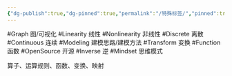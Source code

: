 ```yaml
---
{"dg-publish":true,"dg-pinned":true,"permalink":"/特殊标签/","pinned":true,"dgPassFrontmatter":true,"noteIcon":"","created":"2024-05-21T15:20:28.093+08:00","updated":"2024-07-23T16:36:44.623+08:00"}
---
```



#Graph  图/可视化
#Linearity  线性
#Nonlinearity  非线性
#Discrete      离散
#Continuous  连续
#Modeling    建模思路/建模方法
#Transform   变换
#Function   函数
#OpenSource  开源
#Inverse  逆
#Mindset   思维模式

算子、运算规则、函数、变换、映射





